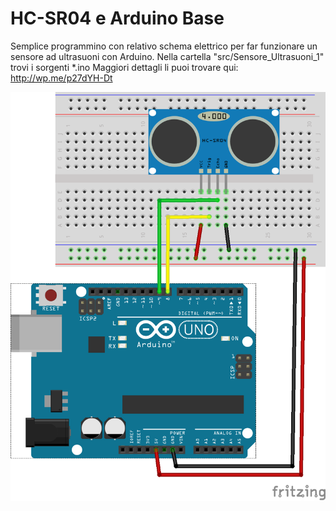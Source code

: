 # HC-SR04 e Arduino Base
Semplice programmino con relativo schema elettrico per far funzionare un sensore ad ultrasuoni con Arduino.
Nella cartella "src/Sensore_Ultrasuoni_1" trovi i sorgenti *.ino
Maggiori dettagli li puoi trovare qui: http://wp.me/p27dYH-Dt

![](https://github.com/AndreaLombardo/-HC-SR04-e-Arduino-Base/blob/master/img/HC-SR04_Esempio_1.png)

